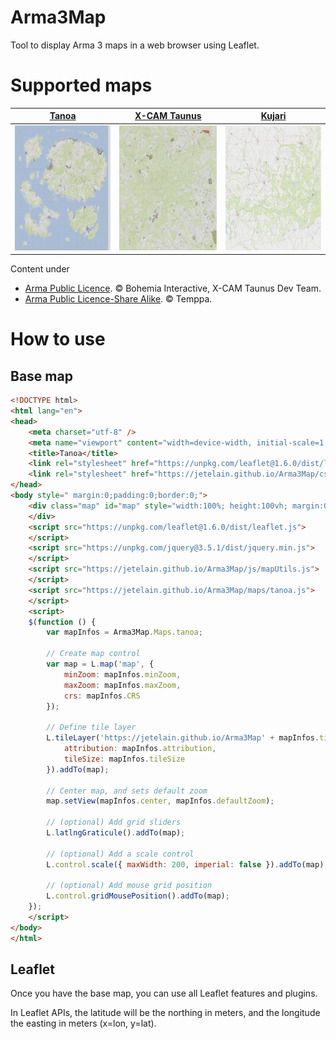 # Arma3Map
Tool to display Arma 3 maps in a web browser using Leaflet.

# Supported maps

| [Tanoa](tanoa.html)  | [X-CAM Taunus](taunus.html) | [Kujari](kujari.html) |
| -------------------- | --------------------------- | --------------------- |
| <a href="tanoa.html"><img src="maps/tanoa/0/0/0.png" width="200" height="200" /></a> | <a href="taunus.html"><img src="maps/taunus/0/0/0.png" width="200" height="200" /></a> | <a href="kujari.html"><img src="maps/kujari/0/0/0.png" width="200" height="200" /></a> |

Content under 
- [Arma Public Licence](https://www.bohemia.net/community/licenses/arma-public-license). &copy; Bohemia Interactive, X-CAM Taunus Dev Team.
- [Arma Public Licence-Share Alike](https://www.bohemia.net/community/licenses/arma-public-license-share-alike). &copy; Temppa.

# How to use

## Base map

```html
<!DOCTYPE html>
<html lang="en">
<head>
    <meta charset="utf-8" />
    <meta name="viewport" content="width=device-width, initial-scale=1.0" />
    <title>Tanoa</title>
    <link rel="stylesheet" href="https://unpkg.com/leaflet@1.6.0/dist/leaflet.css" />
    <link rel="stylesheet" href="https://jetelain.github.io/Arma3Map/css/mapUtils.css" />
</head>
<body style=" margin:0;padding:0;border:0;">
    <div class="map" id="map" style="width:100%; height:100vh; margin:0;padding:0;border:0;">
    </div>
    <script src="https://unpkg.com/leaflet@1.6.0/dist/leaflet.js">
    </script>
	<script src="https://unpkg.com/jquery@3.5.1/dist/jquery.min.js">
    </script>
    <script src="https://jetelain.github.io/Arma3Map/js/mapUtils.js">
    </script>
    <script src="https://jetelain.github.io/Arma3Map/maps/tanoa.js">
    </script>
    <script>
    $(function () {
        var mapInfos = Arma3Map.Maps.tanoa;

        // Create map control
        var map = L.map('map', { 
            minZoom: mapInfos.minZoom, 
            maxZoom: mapInfos.maxZoom, 
            crs: mapInfos.CRS 
        });

        // Define tile layer
        L.tileLayer('https://jetelain.github.io/Arma3Map' + mapInfos.tilePattern, { 
            attribution: mapInfos.attribution, 
            tileSize: mapInfos.tileSize
        }).addTo(map);

        // Center map, and sets default zoom
        map.setView(mapInfos.center, mapInfos.defaultZoom);

        // (optional) Add grid sliders
        L.latlngGraticule().addTo(map);

        // (optional) Add a scale control
        L.control.scale({ maxWidth: 200, imperial: false }).addTo(map);

        // (optional) Add mouse grid position
        L.control.gridMousePosition().addTo(map);
    });
    </script>
</body>
</html>

```

## Leaflet

Once you have the base map, you can use all Leaflet features and plugins.

In Leaflet APIs, the latitude will be the northing in meters, and the longitude the easting in meters (x=lon, y=lat).